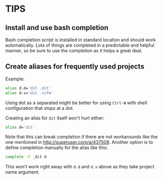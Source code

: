 TIPS
====

Install and use bash completion
-------------------------------

Bash completion script is installed in standard location and should work
automatically.  Lots of things are completed in a predictable and helpful
manner, so be sure to use the completion as it helps a great deal.

Create aliases for frequently used projects
-------------------------------------------

Example:

```bash
alias d.d='dit .dit'
alias d.v='dit .vifm'
```

Using dot as a separated might be better for using `Ctrl-W` with shell
configuration that stops at a dot.

Creating an alias for `dit` itself won't hurt either:

```bash
alias d='dit'
```

Note that this can break completion if there are not workarounds like the one
mentioned in http://superuser.com/a/437508.  Another option is to define
completion manually for the alias like this:

```bash
complete -F _dit d
```

This won't work right away with `d.d` and `d.v` above as they take project name
argument.
